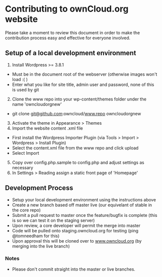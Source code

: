 # Contributing to ownCloud.org website

Please take a moment to review this document in order to make the contribution
process easy and effective for everyone involved.

## Setup of a local development environment

1. Install Wordpress >= 3.8.1
  * Must be in the document root of the webserver (otherwise images won't load :( )
  * Enter what you like for site title, admin user and password, none of this is used by git
2. Clone the www repo into your wp-content/themes folder under the name 'owncloudorgnew'
  * git clone git@github.com:owncloud/www.repo owncloudorgnew
3. Activate the theme in Appearance > Themes
4. Import the website content .xml file
  * First install the Wordpress Importer Plugin (via Tools > Import > Wordpress > Install Plugin)
  * Select the content.xml file from the www repo and click upload
  * Select Import
5. Copy over config.php.sample to config.php and adjust settings as necessary
6. In Settings > Reading assign a static front page of 'Homepage'

## Development Process

* Setup your local development environment using the instructions above
* Create a new branch based off master live (our equivelant of stable in the core repo)
* Submit a pull request to master once the feature/bugfix is complete (this is so we can test it on the staging server)
* Upon review, a core developer will permit the merge into master
* Code will be pulled onto staging.owncloud.org for testing (ping @tomneedham for this)
* Upon approval this will be cloned over to www.owncloud.org (by merging into the live branch)

### Notes

* Please don't commit straight into the master or live branches. 
